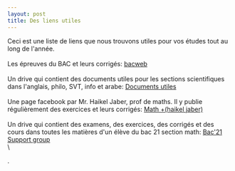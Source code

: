 ```yaml
---
layout: post
title: Des liens utiles
---
```

Ceci est une liste de liens que nous trouvons utiles pour vos études tout au long de l'année.\
\
Les épreuves du BAC et leurs corrigés:   <a href="http://www.bacweb.tn/" target="_blank">bacweb</a>
\
\
Un drive qui contient des documents utiles pour les sections scientifiques dans l'anglais, philo, SVT, info et arabe:   <a href="https://drive.google.com/drive/folders/1QSuLvfujlZ_lRrSGvG9M9YuWEz8S139U" target="_blank">Documents utiles</a>
\
\
Une page facebook par Mr. Haikel Jaber, prof de maths. Il y publie régulièrement des exercices et leurs corrigés:   <a href="https://www.facebook.com/profile.php?id=100057160732147" target="_blank">Math +(haikel jaber)</a>
\
\
Un drive qui contient des examens, des exercices, des corrigés et des cours dans toutes les matières d'un élève du bac 21 section math:   <a href="https://drive.google.com/drive/folders/1SVKblvNKhom0MYyRLHjEqsPW3fevdus9" target="_blank">Bac'21 Support group</a> \
\

.
